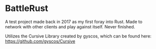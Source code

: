 # BattleRust
A test project made back in 2017 as my first foray into Rust. Made to network with other clients and play against itself. Never finished.

Utilizes the Cursive Library created by gyscos, which can be found here: https://github.com/gyscos/Cursive
